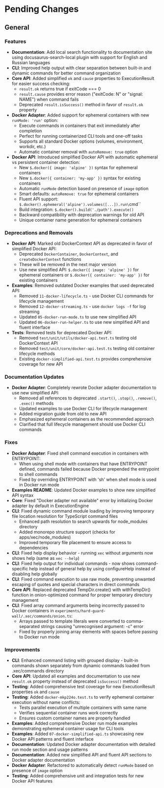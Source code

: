 # Pending Changes

## General

### Features
- **Documentation**: Add local search functionality to documentation site using docusaurus-search-local plugin with support for English and Russian languages
- **CLI**: Improved help output with clear separation between built-in and dynamic commands for better command organization
- **Core API**: Added simplified `ok` and `cause` properties to ExecutionResult for easier success checking:
  - `result.ok` returns true if exitCode === 0
  - `result.cause` provides error reason ("exitCode: N" or "signal: NAME") when command fails
  - Deprecated `result.isSuccess()` method in favor of `result.ok` property
- **Docker Adapter**: Added support for ephemeral containers with new `runMode: 'run'` option:
  - Execute commands in containers that exit immediately after completion
  - Perfect for running containerized CLI tools and one-off tasks
  - Supports all standard Docker options (volumes, environment, workdir, etc.)
  - Automatic container removal with `autoRemove: true` option
- **Docker API**: Introduced simplified Docker API with automatic ephemeral vs persistent container detection:
  - New `$.docker({ image: 'alpine' })` syntax for ephemeral containers
  - New `$.docker({ container: 'my-app' })` syntax for existing containers
  - Automatic `runMode` detection based on presence of `image` option
  - Smart defaults: `autoRemove: true` for ephemeral containers
  - Fluent API support: `$.docker().ephemeral('alpine').volumes([...]).run\`cmd\``
  - Build integration: `$.docker().build('./path').execute()`
  - Backward compatibility with deprecation warnings for old API
  - Unique container name generation for ephemeral containers

### Deprecations and Removals
- **Docker API**: Marked old DockerContext API as deprecated in favor of simplified Docker API:
  - Deprecated `DockerContainer`, `DockerContext`, and `createDockerContext` functions
  - These will be removed in the next major version
  - Use new simplified API: `$.docker({ image: 'alpine' })` for ephemeral containers or `$.docker({ container: 'my-app' })` for existing containers
- **Examples**: Removed outdated Docker examples that used deprecated API:
  - Removed `11-docker-lifecycle.ts` - use Docker CLI commands for lifecycle management
  - Removed `12-docker-streaming.ts` - use `docker logs -f` for log streaming
  - Updated `05-docker-run-mode.ts` to use new simplified API
  - Updated `06-docker-run-helper.ts` to use new simplified API and fluent interface
- **Tests**: Removed tests for deprecated Docker API:
  - Removed `test/unit/utils/docker-api.test.ts` testing old DockerContext API
  - Removed `test/unit/core/docker-api.test.ts` testing old container lifecycle methods
  - Existing `docker-simplified-api.test.ts` provides comprehensive coverage for new API

### Documentation Updates
- **Docker Adapter**: Completely rewrote Docker adapter documentation to use new simplified API:
  - Removed all references to deprecated `.start()`, `.stop()`, `.remove()`, `.exec()` methods
  - Updated examples to use Docker CLI for lifecycle management
  - Added migration guide from old to new API
  - Emphasized ephemeral containers as the recommended approach
  - Clarified that full lifecycle management should use Docker CLI commands

### Fixes
- **Docker Adapter**: Fixed shell command execution in containers with ENTRYPOINT:
  - When using shell mode with containers that have ENTRYPOINT defined, commands failed because Docker prepended the entrypoint to shell commands
  - Fixed by overriding ENTRYPOINT with 'sh' when shell mode is used in Docker run mode
- **Examples README**: Updated Docker examples to show new simplified API syntax
- **Core**: Fixed "Docker adapter not available" error by initializing Docker adapter by default in ExecutionEngine
- **CLI**: Fixed dynamic command module loading by improving temporary file location resolution for TypeScript command files
  - Enhanced path resolution to search upwards for node_modules directory
  - Added monorepo structure support (checks for apps/xec/node_modules)
  - Improved temporary file placement to ensure access to dependencies
- **CLI**: Fixed help display behavior - running `xec` without arguments now shows help (same as `xec --help`)
- **CLI**: Fixed help output for individual commands - now shows command-specific help instead of general help by using configureHelp instead of disabling help globally
- **CLI**: Fixed command execution to use raw mode, preventing unwanted escaping of quotes and special characters in direct commands
- **Core API**: Replaced deprecated TempDir.create() with withTempDir() function in onion-optimized command for proper temporary directory management
- **CLI**: Fixed array command arguments being incorrectly passed to Docker containers in `experiments/hard-guard-wall/.xec/commands/onion.ts`:
  - Arrays passed to template literals were converted to comma-separated strings causing "unrecognised argument: -c" error
  - Fixed by properly joining array elements with spaces before passing to Docker run mode

### Improvements
- **CLI**: Enhanced command listing with grouped display - built-in commands shown separately from dynamic commands loaded from .xec/commands directory
- **Core API**: Updated all examples and documentation to use new `result.ok` property instead of deprecated `isSuccess()` method
- **Testing**: Added comprehensive test coverage for new ExecutionResult properties `ok` and `cause`
- **Testing**: Added `docker-mkp224o.test.ts` to verify ephemeral container execution without name conflicts:
  - Tests parallel execution of multiple containers with same name
  - Verifies sequential container runs work correctly
  - Ensures custom container names are properly handled
- **Examples**: Added comprehensive Docker run mode examples demonstrating ephemeral container usage for CLI tools
- **Examples**: Added `07-docker-simplified-api.ts` showcasing new Docker API patterns and fluent interface
- **Documentation**: Updated Docker adapter documentation with detailed run mode section and usage patterns
- **Documentation**: Added new simplified API and fluent API sections to Docker adapter documentation
- **Docker Adapter**: Refactored to automatically detect `runMode` based on presence of `image` option
- **Testing**: Added comprehensive unit and integration tests for new Docker API features
